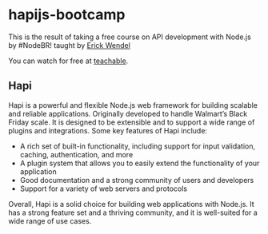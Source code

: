 # hapijs-bootcamp
This is the result of taking a free course on API development with Node.js by #NodeBR! taught by [Erick Wendel](https://br.linkedin.com/in/erickwendel)

You can watch for free at [teachable](https://erickwendel.teachable.com/p/node-js-para-iniciantes-nodebr?origin=CursoErickWendel).

## Hapi
Hapi is a powerful and flexible Node.js web framework for building scalable and reliable applications. Originally developed to handle Walmart’s Black Friday scale. It is designed to be extensible and to support a wide range of plugins and integrations. Some key features of Hapi include:

- A rich set of built-in functionality, including support for input validation, caching, authentication, and more
- A plugin system that allows you to easily extend the functionality of your application
- Good documentation and a strong community of users and developers
- Support for a variety of web servers and protocols

Overall, Hapi is a solid choice for building web applications with Node.js. It has a strong feature set and a thriving community, and it is well-suited for a wide range of use cases.